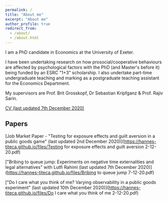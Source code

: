 ```yaml
---
permalink: /
title: "About me"
excerpt: "About me"
author_profile: true
redirect_from: 
  - /about/
  - /about.html
---
```

I am a PhD candidate in Economics at the University of Exeter.

I have been undertaking research on how prosocial/cooperative behaviours are affected by psychological factors with the PhD (and Master's before it) being funded by an ESRC "1+3" scholarship. I also undertake part-time undergraduate teaching and marking as a postgraduate teaching assistant for the Economics Department.

My supervisors are Prof. Brit Grosskopf, Dr Sebastian Kripfganz & Prof. Rajiv Sarin.

[CV (last updated 7th December 2020)](https://hannes-titeca.github.io/files/CV.pdf)


## Papers


[Job Market Paper - "Testing for exposure effects and guilt aversion in a public goods game" (last updated 2nd December 2020)](https://hannes-titeca.github.io/files/Testing for exposure effects and guilt aversion 2-12-20.pdf)

["Bribing to queue jump:  Experiments on negative time externalities and legal alternatives" with Lutfi Rahimi (last updated 7th December 2020)](https://hannes-titeca.github.io/files/Bribing to queue jump 7-12-20.pdf)

["Do I care what you think of me?  Varying observability in a public goods experiment" (last updated 10th December 2020)](https://hannes-titeca.github.io/files/Do I care what you think of me 2-12-20.pdf)